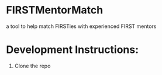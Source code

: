# FIRSTMentorMatch
a tool to help match FIRSTies with experienced FIRST mentors

# Development Instructions:
1. Clone the repo
